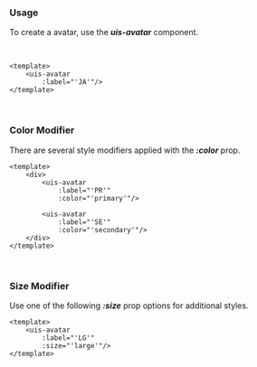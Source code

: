 ### Usage
To create a avatar, use the ***uis-avatar*** component.

&nbsp;
&nbsp;
&nbsp;

```vue
<template>
    <uis-avatar
        :label="'JA'"/>
</template>
```

&nbsp;
&nbsp;
&nbsp;

### Color Modifier
There are several style modifiers applied with the ***:color*** prop.
```vue
<template>
    <div>
        <uis-avatar
            :label="'PR'"
            :color="'primary'"/>

        <uis-avatar
            :label="'SE'"
            :color="'secondary'"/>
    </div>
</template>
```

&nbsp;
&nbsp;
&nbsp;

### Size Modifier
Use one of the following ***:size*** prop options for additional styles.

```vue
<template>
    <uis-avatar
        :label="'LG'"
        :size="'large'"/>
</template>
```